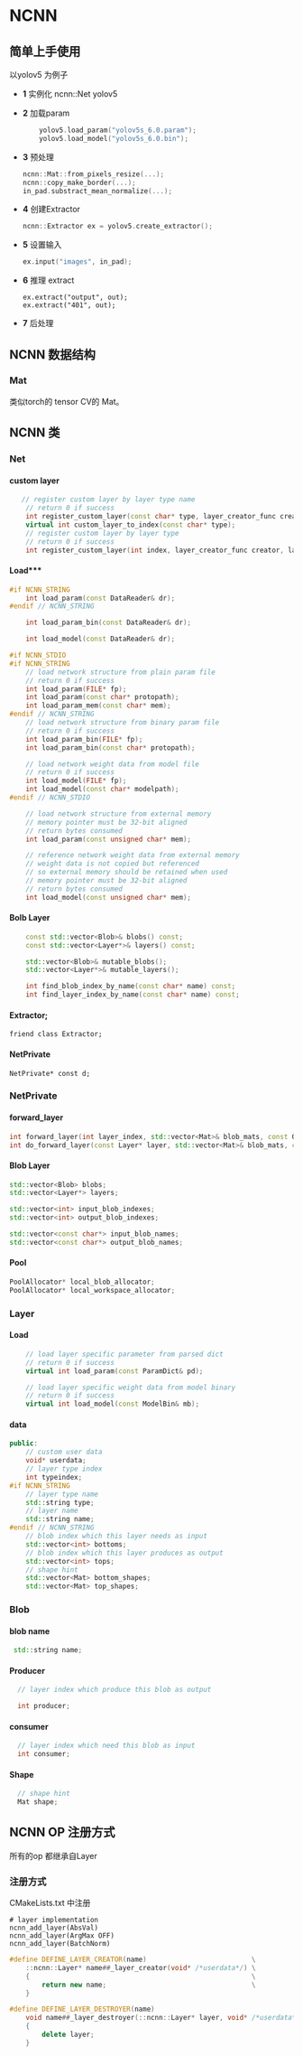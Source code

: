 # NCNN





## 简单上手使用

以yolov5 为例子

- **1**  实例化  ncnn::Net yolov5

- **2**  加载param

  ```c++
      yolov5.load_param("yolov5s_6.0.param");
      yolov5.load_model("yolov5s_6.0.bin");
  ```

  

- **3**  预处理

  ```c++
  ncnn::Mat::from_pixels_resize(...);
  ncnn::copy_make_border(...);
  in_pad.substract_mean_normalize(...);
  
  ```

  

- **4**   创建Extractor

  ```c++
  ncnn::Extractor ex = yolov5.create_extractor();
  ```

  

- **5**  设置输入

  ```c++
  ex.input("images", in_pad);
  ```

  

- **6**  推理 extract

  ````
  ex.extract("output", out);
  ex.extract("401", out);
  ````

  

- **7** 后处理

  

 ##  NCNN 数据结构



###  Mat  

类似torch的  tensor   CV的 Mat。



## NCNN 类



### Net

#### custom layer

```c++
   // register custom layer by layer type name
    // return 0 if success
    int register_custom_layer(const char* type, layer_creator_func creator, layer_destroyer_func destroyer = 0, void* userdata = 0);
    virtual int custom_layer_to_index(const char* type);
    // register custom layer by layer type
    // return 0 if success
    int register_custom_layer(int index, layer_creator_func creator, layer_destroyer_func destroyer = 0, void* userdata = 0);
```

#### Load***

```c++
#if NCNN_STRING
    int load_param(const DataReader& dr);
#endif // NCNN_STRING

    int load_param_bin(const DataReader& dr);

    int load_model(const DataReader& dr);

#if NCNN_STDIO
#if NCNN_STRING
    // load network structure from plain param file
    // return 0 if success
    int load_param(FILE* fp);
    int load_param(const char* protopath);
    int load_param_mem(const char* mem);
#endif // NCNN_STRING
    // load network structure from binary param file
    // return 0 if success
    int load_param_bin(FILE* fp);
    int load_param_bin(const char* protopath);

    // load network weight data from model file
    // return 0 if success
    int load_model(FILE* fp);
    int load_model(const char* modelpath);
#endif // NCNN_STDIO

    // load network structure from external memory
    // memory pointer must be 32-bit aligned
    // return bytes consumed
    int load_param(const unsigned char* mem);

    // reference network weight data from external memory
    // weight data is not copied but referenced
    // so external memory should be retained when used
    // memory pointer must be 32-bit aligned
    // return bytes consumed
    int load_model(const unsigned char* mem);
```

#### Bolb  Layer

```c++
    const std::vector<Blob>& blobs() const;
    const std::vector<Layer*>& layers() const;

    std::vector<Blob>& mutable_blobs();
    std::vector<Layer*>& mutable_layers();

    int find_blob_index_by_name(const char* name) const;
    int find_layer_index_by_name(const char* name) const;
```



#### Extractor;

```
friend class Extractor;
```

#### NetPrivate

```
NetPrivate* const d;
```

### NetPrivate

#### forward_layer

```c++
int forward_layer(int layer_index, std::vector<Mat>& blob_mats, const Option& opt) const;
int do_forward_layer(const Layer* layer, std::vector<Mat>& blob_mats, const Option& opt) const;
```

#### Blob Layer

```c++
std::vector<Blob> blobs;
std::vector<Layer*> layers;

std::vector<int> input_blob_indexes;
std::vector<int> output_blob_indexes;

std::vector<const char*> input_blob_names;
std::vector<const char*> output_blob_names;
```

#### Pool

```c++
PoolAllocator* local_blob_allocator;
PoolAllocator* local_workspace_allocator;
```

### Layer

####  Load

```c++
    // load layer specific parameter from parsed dict
    // return 0 if success
    virtual int load_param(const ParamDict& pd);

    // load layer specific weight data from model binary
    // return 0 if success
    virtual int load_model(const ModelBin& mb);
```

####  data 

```c++
public:
    // custom user data
    void* userdata;
    // layer type index
    int typeindex;
#if NCNN_STRING
    // layer type name
    std::string type;
    // layer name
    std::string name;
#endif // NCNN_STRING
    // blob index which this layer needs as input
    std::vector<int> bottoms;
    // blob index which this layer produces as output
    std::vector<int> tops;
    // shape hint
    std::vector<Mat> bottom_shapes;
    std::vector<Mat> top_shapes;
```

### Blob

#### blob name

```c++
 std::string name;
```

#### Producer

```c++
  // layer index which produce this blob as output

  int producer;
```

#### consumer

```c++
  // layer index which need this blob as input
  int consumer;
```

#### Shape

```c++
  // shape hint
  Mat shape;
```



## NCNN OP 注册方式



所有的op 都继承自Layer



### 注册方式

CMakeLists.txt 中注册

```
# layer implementation
ncnn_add_layer(AbsVal)
ncnn_add_layer(ArgMax OFF)
ncnn_add_layer(BatchNorm)
```



```c++
#define DEFINE_LAYER_CREATOR(name)                          \
    ::ncnn::Layer* name##_layer_creator(void* /*userdata*/) \
    {                                                       \
        return new name;                                    \
    }

#define DEFINE_LAYER_DESTROYER(name)                                      \
    void name##_layer_destroyer(::ncnn::Layer* layer, void* /*userdata*/) \
    {                                                                     \
        delete layer;                                                     \
    }
    
```

